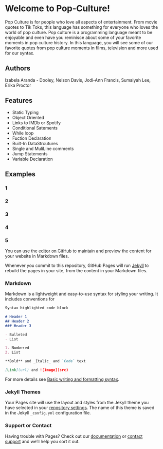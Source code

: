 # Welcome to Pop-Culture!

Pop Culture is for people who love all aspects of entertainment. From movie quotes to Tik Toks, this language has something for everyone who loves the world of pop culture. Pop culture is a programming language meant to be enjoyable and even have you reminisce about some of your favorite moments in pop culture history. In this language, you will see some of our favorite quotes from pop culture moments in films, television and more used for our syntax.

## Authors
Izabela Aranda - Dooley, Nelson Davis, Jodi-Ann Francis, Sumaiyah Lee, Erika Proctor

## Features
- Static Typing
- Object Oriented
- Links to IMDb or Spotify
- Conditional Satements
- While loop 
- Fuction Declaration
- Built-In DataStrcutures
- Single and MuliLine comments
- Jump Statements
- Variable Declaration

## Examples

### 1

### 2

### 3

### 4

### 5


You can use the [editor on GitHub](https://github.com/francisjodi/Pop-Culture/edit/gh-pages/index.md) to maintain and preview the content for your website in Markdown files.

Whenever you commit to this repository, GitHub Pages will run [Jekyll](https://jekyllrb.com/) to rebuild the pages in your site, from the content in your Markdown files.

### Markdown

Markdown is a lightweight and easy-to-use syntax for styling your writing. It includes conventions for

```markdown
Syntax highlighted code block

# Header 1
## Header 2
### Header 3

- Bulleted
- List

1. Numbered
2. List

**Bold** and _Italic_ and `Code` text

[Link](url) and ![Image](src)
```

For more details see [Basic writing and formatting syntax](https://docs.github.com/en/github/writing-on-github/getting-started-with-writing-and-formatting-on-github/basic-writing-and-formatting-syntax).

### Jekyll Themes

Your Pages site will use the layout and styles from the Jekyll theme you have selected in your [repository settings](https://github.com/francisjodi/Pop-Culture/settings/pages). The name of this theme is saved in the Jekyll `_config.yml` configuration file.

### Support or Contact

Having trouble with Pages? Check out our [documentation](https://docs.github.com/categories/github-pages-basics/) or [contact support](https://support.github.com/contact) and we’ll help you sort it out.
